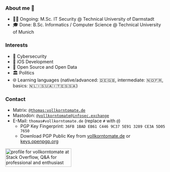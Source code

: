 ### About me 🍅

- 👨‍🎓 Ongoing: M.Sc. IT Security @ Technical University of Darmstadt
- 🎓 Done: B.Sc. Informatics / Computer Science @ Technical University of Munich



### Interests

- 🔐 Cybersecurity
- 📱 iOS Development
- 📖 Open Source and Open Data
- 🏛 Politics
- 🌐 Learning languages (native/advanced: 🇩🇪🇬🇧, intermediate: 🇳🇴🇫🇷, basics: 🇳🇱🇮🇸🇺🇦🇮🇹🇪🇸🇸🇦)



### Contact
- Matrix: [`@thomas:vollkorntomate.de`](https://matrix.to/#/@thomas:vollkorntomate.de)
- Mastodon: [`@vollkorntomate@infosec.exchange`](https://infosec.exchange/@vollkorntomate)
- E-Mail: `thomas#vollkorntomate.de` (replace `#` with `@`)
  - PGP Key Fingerprint: `36FB 1BAD EB61 C446 9C37 5E91 3289 CE3A 5D05 7650`
  - Download PGP Public Key from [vollkorntomate.de](https://vollkorntomate.de/files/gpg-pubkey-vollkorntomate.asc) or [keys.openpgp.org](https://keys.openpgp.org/vks/v1/by-fingerprint/36FB1BADEB61C4469C375E913289CE3A5D057650)


<a href="https://stackoverflow.com/users/10295689/vollkorntomate"><img src="https://stackoverflow.com/users/flair/10295689.png?theme=dark" width="208" height="58" alt="profile for vollkorntomate at Stack Overflow, Q&amp;A for professional and enthusiast programmers" title="profile for vollkorntomate at Stack Overflow, Q&amp;A for professional and enthusiast programmers"></a>
